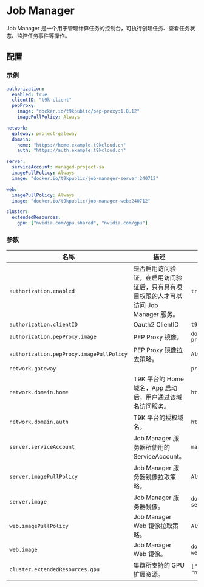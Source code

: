 # Job Manager

Job Manager 是一个用于管理计算任务的控制台，可执行创建任务、查看任务状态、监控任务事件等操作。

## 配置

### 示例

```yaml
authorization:
  enabled: true
  clientID: "t9k-client"
  pepProxy:
    image: "docker.io/t9kpublic/pep-proxy:1.0.12"
    imagePullPolicy: Always

network:
  gateway: project-gateway
  domain:
    home: "https://home.example.t9kcloud.cn"
    auth: "https://auth.example.t9kcloud.cn"

server:
  serviceAccount: managed-project-sa
  imagePullPolicy: Always
  image: "docker.io/t9kpublic/job-manager-server:240712"

web:
  imagePullPolicy: Always
  image: "docker.io/t9kpublic/job-manager-web:240712"

cluster:
  extendedResources:
    gpu: ["nvidia.com/gpu.shared", "nvidia.com/gpu"]
```

### 参数

| 名称                                     | 描述                                                                                  | 值                                              |
| ---------------------------------------- | ------------------------------------------------------------------------------------- | ----------------------------------------------- |
| `authorization.enabled`                  | 是否启用访问验证，在启用访问验证后，只有具有项目权限的人才可以访问 Job Manager 服务。 | `true`                                          |
| `authorization.clientID`                 | Oauth2 ClientID                                                                       | `t9k-client`                                    |
| `authorization.pepProxy.image`           | PEP Proxy 镜像。                                                                      | `docker.io/t9kpublic/pep-proxy:1.0.12`          |
| `authorization.pepProxy.imagePullPolicy` | PEP Proxy 镜像拉去策略。                                                              | `Always`                                        |
| `network.gateway`                        |                                                                                       | `project-gateway`                               |
| `network.domain.home`                    | T9K 平台的 Home 域名，App 启动后，用户通过该域名访问服务。                            | `https://home.example.t9kcloud.cn`              |
| `network.domain.auth`                    | T9K 平台的授权域名。                                                                  | `https://auth.example.t9kcloud.cn`              |
| `server.serviceAccount`                  | Job Manager 服务器所使用的 ServiceAccount。                                           | `managed-project-sa`                            |
| `server.imagePullPolicy`                 | Job Manager 服务器镜像拉取策略。                                                      | `Always`                                        |
| `server.image`                           | Job Manager 服务器镜像。                                                              | `docker.io/t9kpublic/job-manager-server:240712` |
| `web.imagePullPolicy`                    | Job Manager Web 镜像拉取策略。                                                        | `Always`                                        |
| `web.image`                              | Job Manager Web 镜像。                                                                | `docker.io/t9kpublic/job-manager-web:240712`    |
| `cluster.extendedResources.gpu`          | 集群所支持的 GPU 扩展资源。                                                           | `["nvidia.com/gpu.shared", "nvidia.com/gpu"]`   |
